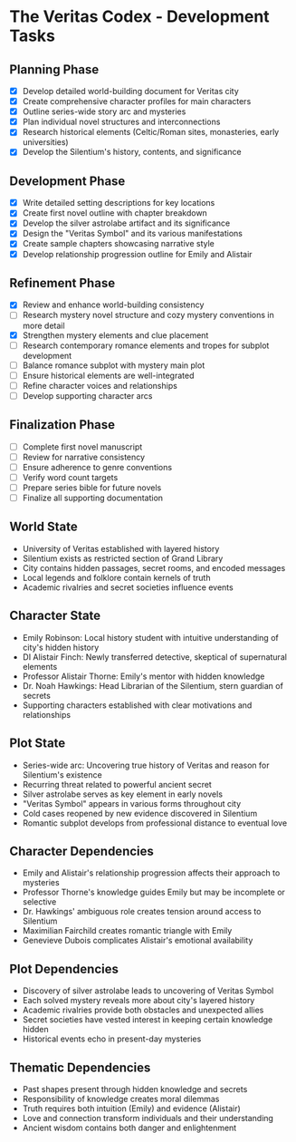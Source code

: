 # The Veritas Codex - Development Tasks
## Planning Phase
- [x] Develop detailed world-building document for Veritas city
- [x] Create comprehensive character profiles for main characters
- [x] Outline series-wide story arc and mysteries
- [x] Plan individual novel structures and interconnections
- [x] Research historical elements (Celtic/Roman sites, monasteries, early universities)
- [x] Develop the Silentium's history, contents, and significance
## Development Phase
- [x] Write detailed setting descriptions for key locations
- [x] Create first novel outline with chapter breakdown
- [x] Develop the silver astrolabe artifact and its significance
- [x] Design the "Veritas Symbol" and its various manifestations
- [x] Create sample chapters showcasing narrative style
- [x] Develop relationship progression outline for Emily and Alistair
## Refinement Phase
- [x] Review and enhance world-building consistency
- [ ] Research mystery novel structure and cozy mystery conventions in more detail
- [x] Strengthen mystery elements and clue placement
- [ ] Research contemporary romance elements and tropes for subplot development
- [ ] Balance romance subplot with mystery main plot
- [ ] Ensure historical elements are well-integrated
- [ ] Refine character voices and relationships
- [ ] Develop supporting character arcs
## Finalization Phase
- [ ] Complete first novel manuscript
- [ ] Review for narrative consistency
- [ ] Ensure adherence to genre conventions
- [ ] Verify word count targets
- [ ] Prepare series bible for future novels
- [ ] Finalize all supporting documentation
## World State
- University of Veritas established with layered history
- Silentium exists as restricted section of Grand Library
- City contains hidden passages, secret rooms, and encoded messages
- Local legends and folklore contain kernels of truth
- Academic rivalries and secret societies influence events
## Character State
- Emily Robinson: Local history student with intuitive understanding of city's hidden history
- DI Alistair Finch: Newly transferred detective, skeptical of supernatural elements
- Professor Alistair Thorne: Emily's mentor with hidden knowledge
- Dr. Noah Hawkings: Head Librarian of the Silentium, stern guardian of secrets
- Supporting characters established with clear motivations and relationships
## Plot State
- Series-wide arc: Uncovering true history of Veritas and reason for Silentium's existence
- Recurring threat related to powerful ancient secret
- Silver astrolabe serves as key element in early novels
- "Veritas Symbol" appears in various forms throughout city
- Cold cases reopened by new evidence discovered in Silentium
- Romantic subplot develops from professional distance to eventual love
## Character Dependencies
- Emily and Alistair's relationship progression affects their approach to mysteries
- Professor Thorne's knowledge guides Emily but may be incomplete or selective
- Dr. Hawkings' ambiguous role creates tension around access to Silentium
- Maximilian Fairchild creates romantic triangle with Emily
- Genevieve Dubois complicates Alistair's emotional availability
## Plot Dependencies
- Discovery of silver astrolabe leads to uncovering of Veritas Symbol
- Each solved mystery reveals more about city's layered history
- Academic rivalries provide both obstacles and unexpected allies
- Secret societies have vested interest in keeping certain knowledge hidden
- Historical events echo in present-day mysteries
## Thematic Dependencies
- Past shapes present through hidden knowledge and secrets
- Responsibility of knowledge creates moral dilemmas
- Truth requires both intuition (Emily) and evidence (Alistair)
- Love and connection transform individuals and their understanding
- Ancient wisdom contains both danger and enlightenment
